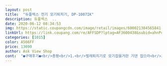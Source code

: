 ```yaml
---
layout: post 
title:  "듀플렉스 전기 모기퇴치기, DP-1007IK" 
description: 듀플렉스  ..
date: 2020-06-12 08:34:53 
img: https://static.coupangcdn.com/image/retail/images/600021384565841-d43ba05e-dc39-4414-97e3-38ce48cd581d.jpg 
linkUrl: https://link.coupang.com/re/AFFSDP?lptag=AF3600438&subid=ahnPublicAsk&pageKey=222173814&itemId=695655026&vendorItemId=4778254672&traceid=V0-113-2eb7df2fdad4ef34 
categories: [1015] 
color: A566FF 
price: 13690 
author: Ask View Shop 
cont:  "●구매후기●<br/>총평<br/>1.<br/>벌레퇴치기로 모기잡을거란 기댄 접으라<br/>2.<br/>날파리는 꽤 잡힘<br/>3.<br/>자외선으로 유혹해 전기로 잡는 방식은 벌레 죽을때 나는 소리때문에 일하고있다는걸 알수있어서 본인은 선호하는편<br/>4.<br/>빛에 민감한분은 비추(밤에 효과가 있기때문):우린거실에 두고씀<br/>5.<br/>비싼것도 효과가 비슷하므로 싼것을 사는것이 가격대비 효율적임<br/>:아이를 키우는 집이라 모기에 민감함 그러나 현관에 모기장 하나만 설치하고 잘 닫아줘도 모기많을때 한두마리의 모기만 집에 들어옴<br/>걸수도 있어 캠핑시 한번 가지고 가봐야 겠습니다<br/>고압감전식으로 모기를 퇴치한다네요.<br/>.<br/><br/>그래서 구매했음<br/>그래서 내가 계속 구매하는 이유<br/>그리고 청소도 간단하네요<br/>날파리는 확실히 잘 안보인다<br/>너무나 이쁩니다.<br/>모기도 잡고 무드등 역할도 하고 일석이조네요.<br/><br/>다만, 막 설치한 거라 성능 평가는 미지수입니다.<br/><br/>또 나는 전자모기채로 모기를 기가막히게 잘잡아서 ㅎㅎ(자랑임)<br/>또한 업그레이드된 UV유인램프 사용으로 더욱 강력하게 해충을 유인.<br/>.<br/>유해충인 모기.<br/>해충.<br/>벌레까지 박열한다네요.<br/>.<br/>우리집엔 다른 벌레는 없는 관계로 모기만 잡는걸로<br/>많은 후기를 보니 날벌레에 탁월하다고해서 구매했습니다.<br/><br/>모기들이 좋아한다는자외선 파장으로 유인해서<br/>무취.<br/>무연.<br/>무공해 라고 하니 안전한거 같아요<br/>사실 모기는 잘 안잡히지만 날파리는 효과가 나쁘진않다.<br/><br/>사용해보니 모든 벌레퇴치기는 평이 별로 좋지않고 효과도 미비한건 사실<br/>수명이 너무짧아요<br/>이번 여름엔 이 모기퇴치기 덕으로 모기에게 물린 흉터는 그만 안녕 했으면 하는 바램이 듭니다.<br/> 잘 사용할게요.<br/><br/>전기감전식 모기퇴치기 좋네요<br/>주택 일층이라 날파리 모기 많아 자주 사용하는데 쓰던것이 일년반만에 사망<br/>주택에서 모기와 안친해지려면<br/>추가평 봄에 날파리가 많아서 쓰려고 켰는데 안되요 ㅠ<br/>쿠팡 로켓배송 짱입니다.<br/><br/>크기도 적당하고, 모양도 이뻐요<br/>파손없는 안전배송 감사합니다.<br/><br/>하단에 받침대를 비우면 청소 끝이네요<br/>하지만 그럼에도 불구하고 없는것보단 있는것이 더 낫다<br/>한번씩 항균물티슈로 받침대를 닦아주면 좋을듯 해요<br/>현관에 모기장 필수로 설치, 잘때 모기장을 설치하거나 전기모기채로 잡거나 하는것이 잴 낫다<br/>형광등 불을 끄면 은은하게 빛나는 유인등이<br/>" 
---
```

